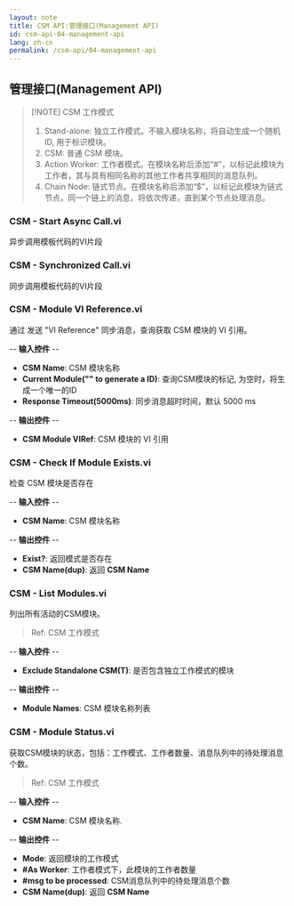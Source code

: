 ```yaml
---
layout: note
title: CSM API:管理接口(Management API)
id: csm-api-04-management-api
lang: zh-cn
permalink: /csm-api/04-management-api
---
```


## 管理接口(Management API)

> [!NOTE] CSM 工作模式
> 1. Stand-alone: 独立工作模式。不输入模块名称，将自动生成一个随机ID, 用于标识模块。
> 2. CSM: 普通 CSM 模块。
> 3. Action Worker: 工作者模式。在模块名称后添加“#”，以标记此模块为工作者，其与具有相同名称的其他工作者共享相同的消息队列。
> 4. Chain Node: 链式节点。在模块名称后添加“$”，以标记此模块为链式节点，同一个链上的消息，将依次传递，直到某个节点处理消息。

### CSM - Start Async Call.vi

异步调用模板代码的VI片段

### CSM - Synchronized Call.vi

同步调用模板代码的VI片段

### CSM - Module VI Reference.vi

通过 发送 "VI Reference" 同步消息，查询获取 CSM 模块的 VI 引用。

-- <b>输入控件</b> --
- <b>CSM Name</b>: CSM 模块名称
- <b>Current Module("" to generate a ID)</b>: 查询CSM模块的标记, 为空时，将生成一个唯一的ID
- <b>Response Timeout(5000ms)</b>: 同步消息超时时间，默认 5000 ms

-- <b>输出控件</b> --
- <b>CSM Module VIRef</b>: CSM 模块的 VI 引用

### CSM - Check If Module Exists.vi

检查 CSM 模块是否存在

-- <b>输入控件</b> --
- <b>CSM Name</b>: CSM 模块名称

-- <b>输出控件</b> --
- <b>Exist?</b>: 返回模式是否存在
- <b>CSM Name(dup)</b>: 返回 <b>CSM Name</b>

### CSM - List Modules.vi

列出所有活动的CSM模块。

> Ref: CSM 工作模式

-- <b>输入控件</b> --
- <b>Exclude Standalone CSM(T)</b>: 是否包含独立工作模式的模块

-- <b>输出控件</b> --
- <b>Module Names</b>: CSM 模块名称列表

### CSM - Module Status.vi

获取CSM模块的状态，包括：工作模式、工作者数量、消息队列中的待处理消息个数。

> Ref: CSM 工作模式

-- <b>输入控件</b> --
- <b>CSM Name</b>: CSM 模块名称.

-- <b>输出控件</b> --
- <b>Mode</b>: 返回模块的工作模式
- <b>#As Worker</b>: 工作者模式下，此模块的工作者数量
- <b>#msg to be processed</b>: CSM消息队列中的待处理消息个数
- <b>CSM Name(dup)</b>: 返回 <b>CSM Name</b>
